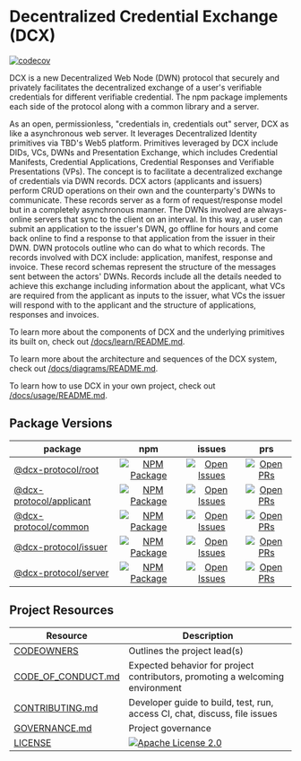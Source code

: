 # Decentralized Credential Exchange (DCX)

[![codecov](https://codecov.io/github/TBD54566975/incubation-dcx/branch/main/graph/badge.svg?token=6PYX9498RD)](https://codecov.io/github/TBD54566975/incubation-dcx)

DCX is a new Decentralized Web Node (DWN) protocol that securely and privately facilitates the decentralized exchange of a user's verifiable credentials for different verifiable credential. The npm package implements each side of the protocol along with a common library and a server.

As an open, permissionless, "credentials in, credentials out" server, DCX as like a asynchronous web server. It leverages Decentralized Identity primitives via TBD's Web5 platform. Primitives leveraged by DCX include DIDs, VCs, DWNs and Presentation Exchange, which includes Credential Manifests, Credential Applications, Credential Responses and Verifiable Presentations (VPs). The concept is to facilitate a decentralized exchange of credentials via DWN records. DCX actors (applicants and issuers) perform CRUD operations on their own and the counterparty's DWNs to communicate. These records server as a form of request/response model but in a completely asynchronous manner. The DWNs involved are always-online servers that sync to the client on an interval. In this way, a user can submit an application to the issuer's DWN, go offline for hours and come back online to find a response to that application from the issuer in their DWN. DWN protocols outline who can do what to which records. The records involved with DCX include: application, manifest, response and invoice. These record schemas represent the structure of the messages sent between the actors' DWNs. Records include all the details needed to achieve this exchange including information about the applicant, what VCs are required from the applicant as inputs to the issuer, what VCs the issuer will respond with to the applicant and the structure of applications, responses and invoices.

To learn more about the components of DCX and the underlying primitives its built on, check out [/docs/learn/README.md](/docs/learn/README.md).

To learn more about the architecture and sequences of the DCX system, check out [/docs/diagrams/README.md](/docs/diagrams/README.md).

To learn how to use DCX in your own project, check out [/docs/usage/README.md](/docs/usage/README.md).

## Package Versions

|                   package                      |                             npm                           |                               issues                            |                               prs                            |
| ---------------------------------------------- | :-------------------------------------------------------: | :-------------------------------------------------------------: | :----------------------------------------------------------: |
| [@dcx-protocol/root](/)                        | [![NPM Package][root-npm-badge]][root-npm-link]           | [![Open Issues][root-issues-badge]][root-issues-link]           | [![Open PRs][root-pulls-badge]][root-pulls-link]             |
| [@dcx-protocol/applicant](/packages/applicant) | [![NPM Package][applicant-npm-badge]][applicant-npm-link] | [![Open Issues][applicant-issues-badge]][applicant-issues-link] | [![Open PRs][applicant-pulls-badge]][applicant-pulls-link]   |
| [@dcx-protocol/common](/packages/common)       | [![NPM Package][common-npm-badge]][common-npm-link]       | [![Open Issues][common-issues-badge]][common-issues-link]       | [![Open PRs][common-pulls-badge]][common-pulls-link]         |
| [@dcx-protocol/issuer](/packages/issuer/)      | [![NPM Package][issuer-npm-badge]][issuer-npm-link]       | [![Open Issues][issuer-issues-badge]][issuer-issues-link]       | [![Open PRs][issuer-pulls-badge]][issuer-pulls-link]         |
| [@dcx-protocol/server](/packages/server/)      | [![NPM Package][server-npm-badge]][server-npm-link]       | [![Open Issues][server-issues-badge]][server-issues-link]       | [![Open PRs][server-pulls-badge]][server-pulls-link]         |

## Project Resources

| Resource                                   | Description                                                                   |
| ------------------------------------------ | ----------------------------------------------------------------------------- |
| [CODEOWNERS](./CODEOWNERS)                 | Outlines the project lead(s)                                                  |
| [CODE_OF_CONDUCT.md](./CODE_OF_CONDUCT.md) | Expected behavior for project contributors, promoting a welcoming environment |
| [CONTRIBUTING.md](./CONTRIBUTING.md)       | Developer guide to build, test, run, access CI, chat, discuss, file issues    |
| [GOVERNANCE.md](./GOVERNANCE.md)           | Project governance                                                            |
| [LICENSE](./LICENSE)                       | [![Apache License 2.0][apache-license-badge]][apache-license-link]            |

[apache-license-badge]: https://img.shields.io/badge/license-Apache%202.0-blue.svg
[apache-license-link]: https://opensource.org/licenses/Apache-2.0

[root-npm-badge]: https://img.shields.io/npm/v/@dcx-protocol/root.svg?&color=green&santize=true
[root-npm-link]: https://www.npmjs.com/package/@dcx-protocol/root
[root-issues-badge]: https://img.shields.io/github/issues/TBD54566975/incubation-dcx/package:%20root?label=issues
[root-issues-link]: https://github.com/TBD54566975/incubation-dcx/issues?q=is%3Aopen+is%3Aissue+label%3A%22package%3A+root%22
[root-pulls-badge]: https://img.shields.io/github/issues-pr/TBD54566975/incubation-dcx/package%3A%20root?label=PRs
[root-pulls-link]: https://github.com/TBD54566975/incubation-dcx/pulls?q=is%3Aopen+is%3Apr+label%3A%22package%3A+issuer%22

[applicant-npm-badge]: https://img.shields.io/npm/v/@dcx-protocol/applicant.svg?&color=green&santize=true
[applicant-npm-link]: https://www.npmjs.com/package/@dcx-protocol/applicant
[applicant-issues-badge]: https://img.shields.io/github/issues/TBD54566975/incubation-dcx/package:%20applicant?label=issues
[applicant-issues-link]: https://github.com/TBD54566975/incubation-dcx/issues?q=is%3Aopen+is%3Aissue+label%3A%22package%3A+applicant%22
[applicant-pulls-badge]: https://img.shields.io/github/issues-pr/TBD54566975/incubation-dcx/package%3A%20applicant?label=PRs
[applicant-pulls-link]: https://github.com/TBD54566975/incubation-dcx/pulls?q=is%3Aopen+is%3Apr+label%3A%22package%3A+issuer%22

[common-npm-badge]: https://img.shields.io/npm/v/@dcx-protocol/common.svg?&color=green&santize=true
[common-npm-link]: https://www.npmjs.com/package/@dcx-protocol/common
[common-issues-badge]: https://img.shields.io/github/issues/TBD54566975/incubation-dcx/package:%20common?label=issues
[common-issues-link]: https://github.com/TBD54566975/incubation-dcx/issues?q=is%3Aopen+is%3Aissue+label%3A%22package%3A+common%22
[common-pulls-badge]: https://img.shields.io/github/issues-pr/TBD54566975/incubation-dcx/package%3A%20common?label=PRs
[common-pulls-link]: https://github.com/TBD54566975/incubation-dcx/pulls?q=is%3Aopen+is%3Apr+label%3A%22package%3A+issuer%22

[issuer-npm-badge]: https://img.shields.io/npm/v/@dcx-protocol/issuer.svg?&color=green&santize=true
[issuer-npm-link]: https://www.npmjs.com/package/@dcx-protocol/issuer
[issuer-issues-badge]: https://img.shields.io/github/issues/TBD54566975/incubation-dcx/package:%20issuer?label=issues
[issuer-issues-link]: https://github.com/TBD54566975/incubation-dcx/issues?q=is%3Aopen+is%3Aissue+label%3A%22package%3A+issuer%22
[issuer-pulls-badge]: https://img.shields.io/github/issues-pr/TBD54566975/incubation-dcx/package%3A%20issuer?label=PRs
[issuer-pulls-link]: https://github.com/TBD54566975/incubation-dcx/pulls?q=is%3Aopen+is%3Apr+label%3A%22package%3A+issuer%22

[server-npm-badge]: https://img.shields.io/npm/v/@dcx-protocol/server.svg?&color=green&santize=true
[server-npm-link]: https://www.npmjs.com/package/@dcx-protocol/server
[server-issues-badge]: https://img.shields.io/github/issues/TBD54566975/incubation-dcx/package:%20server?label=issues
[server-issues-link]: https://github.com/TBD54566975/incubation-dcx/issues?q=is%3Aopen+is%3Aissue+label%3A%22package%3A+server%22
[server-pulls-badge]: https://img.shields.io/github/issues-pr/TBD54566975/incubation-dcx/package%3A%20server?label=PRs
[server-pulls-link]: https://github.com/TBD54566975/incubation-dcx/pulls?q=is%3Aopen+is%3Apr+label%3A%22package%3A+server%22
